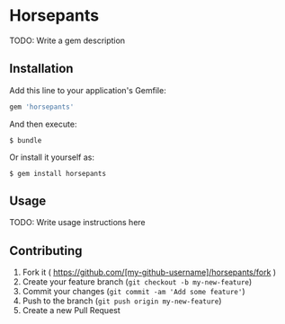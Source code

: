 # Horsepants

TODO: Write a gem description

## Installation

Add this line to your application's Gemfile:

```ruby
gem 'horsepants'
```

And then execute:

    $ bundle

Or install it yourself as:

    $ gem install horsepants

## Usage

TODO: Write usage instructions here

## Contributing

1. Fork it ( https://github.com/[my-github-username]/horsepants/fork )
2. Create your feature branch (`git checkout -b my-new-feature`)
3. Commit your changes (`git commit -am 'Add some feature'`)
4. Push to the branch (`git push origin my-new-feature`)
5. Create a new Pull Request
